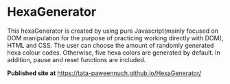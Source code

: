 # HexaGenerator

This hexaGenerator is created by using pure Javascript(mainly focused on DOM manipulation for the purpose of practicing working directly with DOM), HTML and CSS. The user can choose the amount of randomly generated hexa colour codes. Otherwise, five hexa colors are generated by default. In addition, pause and reset functions are included.

**Published site at** <https://tata-paweennuch.github.io/HexaGenerator/>
